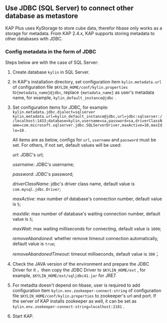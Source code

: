 ## Use JDBC (SQL Server) to connect other database as metastore

KAP Plus uses KyStorage to store cube data, therefor hbase only works as a storage for metadata. From KAP 2.4.x, KAP supports storing metadata to other databases with JDBC.

### Config metadata in the form of JDBC

Steps below are with the case of SQL Server:

1. Create database  `kylin` in SQL Server.

2. In KAP's installation directory, set configuration item `kylin.metadata.url` of configuration file `$KYLIN_HOME/conf/kylin.properties`  to`{metadata_name}@jdbc`,
   replace `{metadata_name}` as user's metadata name, for example,  `kylin_default_instance@jdbc` .

3. Set configuration items for JDBC, for example: `kylin.metadata.jdbc.dialect=sqlserver` `kylin.metadata.url=kylin_default_instance@jdbc,url=jdbc:sqlserver://localhost:1433;database=kylin,username=sa,password=sa,driverClassName=com.microsoft.sqlserver.jdbc.SQLServerDriver,maxActive=10,maxIdle=10` .

    All items are as below, configs for `url`, `username` and `password` must be set. For others, if not set, default values will be used:

    *url*: JDBC's url;

    *username*: JDBC's username;

    *password*: JDBC's password;

    *driverClassName*: jdbc's driver class name, default value is `com.mysql.jdbc.Driver`;

    *maxActive*: max number of database's connection number, default value is `5`;

    *maxIdle*: max number of database's waiting connection number, default value is `5`;

    *maxWait*: max waiting milliseconds for connecting, default value is `1000`;

    *removeAbandoned*: whether remove timeout connection automatically, default value is `true`;

    *removeAbandonedTimeout*: timeout milliseconds, default value is `300`；

4. Check the JAVA version of the environment and prepare the JDBC Driver for it ，then copy the JDBC Driver to `$KYLIN_HOME/ext` , for example, `$KYLIN_HOME/ext/sqljdbc41.jar` for JRE7.

5. For metadta doesn't depend on hbase, user is required to add configuration item `kylin.env.zookeeper-connect-string` of configuration file `$KYLIN_HOME/conf/kylin.properties` to zookeeper's url and port. If the server of KAP installs zookeeper as well, it can be set as `kylin.env.zookeeper-connect-string=localhost:2181` .

6. Start KAP.

